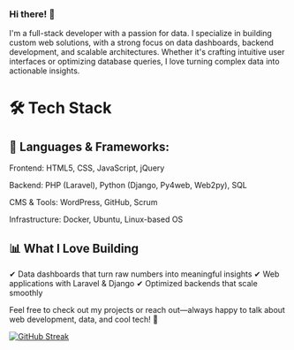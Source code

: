 

### Hi there! 👋
I'm a full-stack developer with a passion for data. I specialize in building custom web solutions, with a strong focus on data dashboards, backend development, and scalable architectures. Whether it's crafting intuitive user interfaces or optimizing database queries, I love turning complex data into actionable insights.

# 🛠️ Tech Stack
## 🚀 Languages & Frameworks:

Frontend: HTML5, CSS, JavaScript, jQuery

Backend: PHP (Laravel), Python (Django, Py4web, Web2py), SQL

CMS & Tools: WordPress, GitHub, Scrum

Infrastructure: Docker, Ubuntu, Linux-based OS

## 📊 What I Love Building
✔ Data dashboards that turn raw numbers into meaningful insights
✔ Web applications with Laravel & Django
✔ Optimized backends that scale smoothly

Feel free to check out my projects or reach out—always happy to talk about web development, data, and cool tech! 🚀

[![GitHub Streak](github-readme-streak-stats-one-kappa.vercel.app?user=VictorZwart&theme=dark&date_format=j%20M%5B%20Y%5D&exclude_days=Sun%2CSat)](https://git.io/streak-stats)

<!--
**VictorZwart/VictorZwart** is a ✨ _special_ ✨ repository because its `README.md` (this file) appears on your GitHub profile.

Here are some ideas to get you started:

- 🔭 I’m currently working on ...
- 🌱 I’m currently learning ...
- 👯 I’m looking to collaborate on ...
- 🤔 I’m looking for help with ...
- 💬 Ask me about ...
- 📫 How to reach me: ...
- 😄 Pronouns: ...
- ⚡ Fun fact: ...
-->
